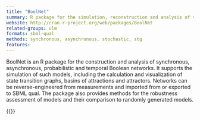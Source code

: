 ```yaml
---
title: "BoolNet"
summary: R package for the simulation, reconstruction and analysis of various types of Boolean networks
website: http://cran.r-project.org/web/packages/BoolNet
related-groups: ulm
formats: sbml-qual
methods: synchronous, asynchronous, stochastic, stg
features: 
---
```


BoolNet is an R package for the construction
and analysis of synchronous, asynchronous, probabilistic and temporal Boolean networks.
It supports the simulation of such models, including the calculation and visualization of
state transition graphs, basins of attractions and attractors.
Networks can be reverse-engineered from measurements and imported from or exported to SBML qual.
The package also provides methods for the robustness assessment of models and their comparison
to randomly generated models.

{{<ref Mussel2010>}}



